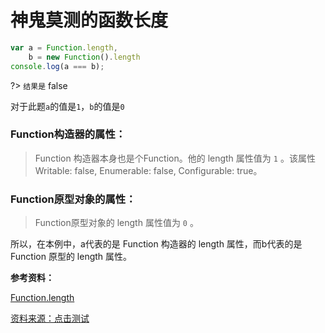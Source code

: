 # 神鬼莫测的函数长度

```js
var a = Function.length,
    b = new Function().length
console.log(a === b);
```

?> `结果是` false     

对于此题`a`的值是`1`，`b`的值是`0`

### Function构造器的属性：

> Function 构造器本身也是个Function。他的 length 属性值为 `1` 。该属性 Writable: false, Enumerable: false, Configurable: true。

### Function原型对象的属性：

> Function原型对象的 length 属性值为 `0` 。

所以，在本例中，a代表的是 Function 构造器的 length 属性，而b代表的是 Function 原型的 length 属性。

**参考资料：**

[Function.length](https://developer.mozilla.org/zh-CN/docs/Web/JavaScript/Reference/Global_Objects/Function/length)

[资料来源：点击测试](http://javascript-puzzlers.herokuapp.com/)